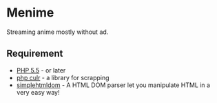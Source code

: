 # Menime
Streaming anime mostly without ad.

## Requirement
* [PHP 5.5](http://php.net/downloads.php) - or later
* [php culr](http://php.net/manual/en/book.curl.php) - a library for scrapping 
* [simplehtmldom](http://simplehtmldom.sourceforge.net/) - A HTML DOM parser let you manipulate HTML in a very easy way!
